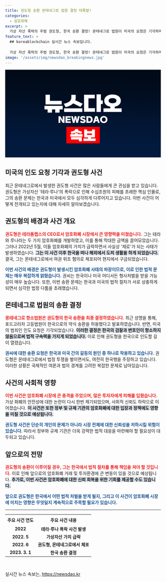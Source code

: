 ```yaml
---
title: 권도형 송환 몬테네그로 법원 결정 대폭발!
categories:
  - 암호화폐
excerpt: >
  가상 자산 폭락의 주범 권도형, 한국 송환 결정! 몬테네그로 법원이 미국의 요청은 기각하며 그의 운명이 한국에 쏠렸다. 과연 한국 법정에서 어떤 진실이 밝혀질까?
feature_text: >
  ## koreablockchain 실시간 뉴스 속보입니다.

  가상 자산 폭락의 주범 권도형, 한국 송환 결정! 몬테네그로 법원이 미국의 요청은 기각하며 그의 운명이 한국에 쏠렸다. 과연 한국 법정에서 어떤 진실이 밝혀질까?
image: '/assets/img/newsdao_breakingnews.jpg'
---
```


<p><img src="/assets/img/newsdao_breakingnews.jpg" alt="koreablockchain 속보" /></p>

<h2 data-ke-size="size48">미국의 인도 요청 기각과 권도형 사건</h2>

<p data-ke-size="size16">최근 몬테네그로에서 발생한 권도형 사건은 많은 사람들에게 큰 관심을 받고 있습니다. 권도형은 가상자산 '테라·루나'의 폭락으로 인해 수십조원의 피해를 초래한 핵심 인물로, 그의 송환 문제는 한국과 미국에서 모두 심각하게 다루어지고 있습니다. 이번 사건이 어떻게 전개되고 있는지에 대해 자세히 알아보겠습니다.</p>

<h2 data-ke-size="size26">권도형의 배경과 사건 개요</h2>

<p data-ke-size="size16"><b><span style="color: #ee2323;">권도형은 테라폼랩스의 CEO로서 암호화폐 시장에서 큰 영향력을 미쳤습니다.</span></b> 그는 테라와 루나라는 두 가지 암호화폐를 개발하였고, 이를 통해 막대한 금액을 끌어모았습니다. 그러나 2022년 5월, 이들 암호화폐의 가치가 급락하면서 사실상 '제로'가 되는 사태가 발생하였습니다. <b><span style="background-color: #21538527;">그는 이 사건 이후 한국을 떠나 해외에서 도피 생활을 하게 되었습니다.</span></b> 결국, 그는 몬테네그로에서 여권 위조 혐의로 체포되어 현지에서 구금되었습니다.</p>

<p data-ke-size="size16"><b><span style="color: #1a5490;">이번 사건의 배경은 권도형이 발생시킨 암호화폐 사태의 파장이므로, 이로 인한 법적 문제는 매우 복잡하게 얽혔습니다.</span></b> 권씨는 한국이나 미국 어디서든 형사처벌을 받을 가능성이 매우 높습니다. 또한, 이번 송환 문제는 한국과 미국의 법적 절차가 서로 상충하게 되면서 심각한 법정 다툼을 초래했습니다.</p>

<h2 data-ke-size="size26">몬테네그로 법원의 송환 결정</h2>

<p data-ke-size="size16"><b><span style="color: #ee2323;">몽테네그로 항소법원은 권도형의 한국 송환을 최종 결정하였습니다.</span></b> 최근 성명을 통해, 포드고리차 고등법원이 한국으로의 약식 송환을 허용했다고 발표하였습니다. 반면, 미국의 범죄인 인도 요청은 기각되었습니다. <b><span style="background-color: #21538527;">이러한 결정은 한국의 검찰과 변호인이 항소하지 않음으로써 법적 구속력을 가지게 되었습니다.</span></b> 이로 인해 권도형을 한국으로 인도할 길이 열렸습니다.</p>

<p data-ke-size="size16"><b><span style="color: #1a5490;">권씨에 대한 송환 요청은 한국과 미국 간의 갈등의 원인 중 하나로 작용하고 있습니다.</span></b> 권도형은 몬테네그로에서 법정 투쟁을 벌이면서도, 여전히 한국행을 주장하고 있습니다. 이러한 상황은 국제적인 여론과 법의 경계를 고려한 복잡한 문제로 남아있습니다.</p>

<h2 data-ke-size="size26">사건의 사회적 영향</h2>

<p data-ke-size="size16"><b><span style="color: #ee2323;">이번 사건은 암호화폐 시장에 큰 충격을 주었으며, 많은 투자자에게 피해를 입혔습니다.</span></b> 가상 화폐의 안전성에 대한 논란이 다시 한번 제기되었으며, 사회적 신뢰도 하락으로 이어졌습니다. <b><span style="background-color: #21538527;">이 사건은 또한 정부 및 규제 기관의 암호화폐에 대한 입장과 정책에도 영향을 미칠 것으로 예상됩니다.</span></b></p>

<p data-ke-size="size16"><b><span style="color: #1a5490;">권도형 사건은 단순히 개인의 문제가 아니라 시장 전체에 대한 신뢰성을 저하시킬 위험이 있습니다.</span></b> 따라서 정부와 규제 기관은 더욱 강력한 법적 대응을 마련해야 할 필요성이 대두되고 있습니다.</p>

<h2 data-ke-size="size26">앞으로의 전망</h2>

<p data-ke-size="size16"><b><span style="color: #ee2323;">권도형의 송환이 이루어질 경우, 그는 한국에서 법적 절차를 통해 책임을 져야 할 것입니다.</span></b> 이로 인해 앞으로의 암호화폐 거래 및 투자환경에 큰 변동이 있을 것으로 예상됩니다. <b><span style="background-color: #21538527;">추가로, 이번 사건은 암호화폐에 대한 신뢰 회복을 위한 기회를 제공할 수도 있습니다.</span></b></p>

<p data-ke-size="size16"><b><span style="color: #1a5490;">앞으로 권도형은 한국에서 어떤 법적 처벌을 받게 될지, 그리고 이 사건이 암호화폐 시장에 미치는 영향은 무엇일지 계속적으로 주목할 필요가 있습니다.</span></b></p>

<hr>

<table style="width: 100%;">
  <tr>
    <th style="text-align: center; height: 27px;"><b>주요 사건 연도</b></th>
    <th style="text-align: center; height: 27px;"><b>주요 사건 내용</b></th>
  </tr>
  <tr>
    <td style="text-align: center; height: 17px;"><b>2022</b></td>
    <td style="text-align: center; height: 17px;"><b>테라·루나 폭락 사건 발생</b></td>
  </tr>
  <tr>
    <td style="text-align: center; height: 17px;"><b>2022. 5</b></td>
    <td style="text-align: center; height: 17px;"><b>가상자산 가치 급락</b></td>
  </tr>
  <tr>
    <td style="text-align: center; height: 17px;"><b>2022. 6</b></td>
    <td style="text-align: center; height: 17px;"><b>권도형, 몬테네그로에서 체포</b></td>
  </tr>
  <tr>
    <td style="text-align: center; height: 17px;"><b>2023. 3. 1</b></td>
    <td style="text-align: center; height: 17px;"><b>한국 송환 결정</b></td>
  </tr>
</table>

<p data-ke-size="size16">&nbsp;</p>
실시간 뉴스 속보는, <a href="https://newsdao.kr" rel="dofollow">https://newsdao.kr</a>



